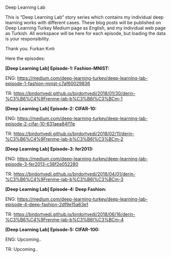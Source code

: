 Deep Learning Lab

This is “Deep Learning Lab” story series which contains my individual deep learning works with different cases. These blog posts will be published on Deep Learning Turkey Medium page as English, and my individual web page as Turkish. All workspace will be here for each episode, but loading the data is your responsibility. 

Thank you.
Furkan Kınlı

Here the episodes:

**[Deep Learning Lab] Episode-1: Fashion-MNIST:** 

ENG: https://medium.com/deep-learning-turkey/deep-learning-lab-episode-1-fashion-mnist-c7af60029836

TR: https://birdortyedi.github.io/birdortyedi/2018/01/30/derin-%C3%B6%C4%9Frenme-lab-b%C3%B6l%C3%BCm-1

**[Deep Learning Lab] Episode-2: CIFAR-10:**

ENG: https://medium.com/deep-learning-turkey/deep-learning-lab-episode-2-cifar-10-631aea84f11e

TR: https://birdortyedi.github.io/birdortyedi/2018/02/11/derin-%C3%B6%C4%9Frenme-lab-b%C3%B6l%C3%BCm-2

**[Deep Learning Lab] Episode-3: fer2013:**

ENG: https://medium.com/deep-learning-turkey/deep-learning-lab-episode-3-fer2013-c38f2e052280

TR: https://birdortyedi.github.io/birdortyedi/2018/04/01/derin-%C3%B6%C4%9Frenme-lab-b%C3%B6l%C3%BCm-3

**[Deep Learning Lab] Episode-4: Deep Fashion:**

ENG: https://medium.com/deep-learning-turkey/deep-learning-lab-episode-4-deep-fashion-2df9e15a63e1

TR: https://birdortyedi.github.io/birdortyedi/2018/06/16/derin-%C3%B6%C4%9Frenme-lab-b%C3%B6l%C3%BCm-4

**[Deep Learning Lab] Episode-5: CIFAR-100:**

ENG: Upcoming..

TR: Upcoming..
